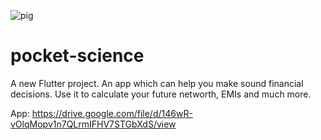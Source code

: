 ![pig](https://user-images.githubusercontent.com/67568322/163592807-631f4c3b-8cdf-4ae9-baa2-fd83c5ff9fa9.jpg)


# pocket-science

A new Flutter project. An app which can help you make sound financial decisions. Use it to calculate your future networth, EMIs and much more.

App: https://drive.google.com/file/d/146wR-vOlqMopv1n7QLrmIFHV7STGbXdS/view
